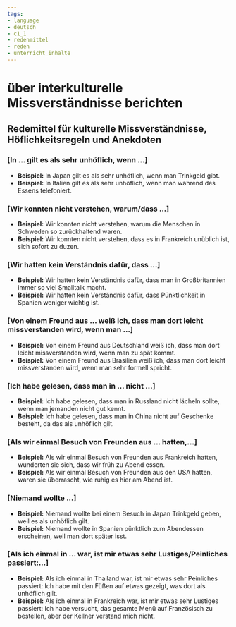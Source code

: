 ```yaml
---
tags:
- language
- deutsch
- c1_1
- redenmittel
- reden
- unterricht_inhalte
---
```


# über interkulturelle Missverständnisse berichten

## Redemittel für kulturelle Missverständnisse, Höflichkeitsregeln und Anekdoten

### [In ... gilt es als sehr unhöflich, wenn ...]

- __Beispiel:__ In Japan gilt es als sehr unhöflich, wenn man Trinkgeld gibt.
- __Beispiel:__ In Italien gilt es als sehr unhöflich, wenn man während des Essens telefoniert.

### [Wir konnten nicht verstehen, warum/dass ...]

- __Beispiel:__ Wir konnten nicht verstehen, warum die Menschen in Schweden so zurückhaltend waren.
- __Beispiel:__ Wir konnten nicht verstehen, dass es in Frankreich unüblich ist, sich sofort zu duzen.

### [Wir hatten kein Verständnis dafür, dass ...]

- __Beispiel:__ Wir hatten kein Verständnis dafür, dass man in Großbritannien immer so viel Smalltalk macht.
- __Beispiel:__ Wir hatten kein Verständnis dafür, dass Pünktlichkeit in Spanien weniger wichtig ist.

### [Von einem Freund aus ... weiß ich, dass man dort leicht missverstanden wird, wenn man ...]

- __Beispiel:__ Von einem Freund aus Deutschland weiß ich, dass man dort leicht missverstanden wird, wenn man zu spät kommt.
- __Beispiel:__ Von einem Freund aus Brasilien weiß ich, dass man dort leicht missverstanden wird, wenn man sehr formell spricht.

### [Ich habe gelesen, dass man in ... nicht ...]

- __Beispiel:__ Ich habe gelesen, dass man in Russland nicht lächeln sollte, wenn man jemanden nicht gut kennt.
- __Beispiel:__ Ich habe gelesen, dass man in China nicht auf Geschenke besteht, da das als unhöflich gilt.

### [Als wir einmal Besuch von Freunden aus ... hatten,...]

- __Beispiel:__ Als wir einmal Besuch von Freunden aus Frankreich hatten, wunderten sie sich, dass wir früh zu Abend essen.
- __Beispiel:__ Als wir einmal Besuch von Freunden aus den USA hatten, waren sie überrascht, wie ruhig es hier am Abend ist.

### [Niemand wollte ...]

- __Beispiel:__ Niemand wollte bei einem Besuch in Japan Trinkgeld geben, weil es als unhöflich gilt.
- __Beispiel:__ Niemand wollte in Spanien pünktlich zum Abendessen erscheinen, weil man dort später isst.

### [Als ich einmal in ... war, ist mir etwas sehr Lustiges/Peinliches passiert:...]

- __Beispiel:__ Als ich einmal in Thailand war, ist mir etwas sehr Peinliches passiert: Ich habe mit den Füßen auf etwas gezeigt, was dort als unhöflich gilt.
- __Beispiel:__ Als ich einmal in Frankreich war, ist mir etwas sehr Lustiges passiert: Ich habe versucht, das gesamte Menü auf Französisch zu bestellen, aber der Kellner verstand mich nicht.
